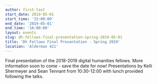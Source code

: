 ```yaml
---
author: first-last
start_date: 2019-05-01
start_time: '15:00:00'
end_date: '2019-05-01'
end_time: '16:00:00'
layout: events
slug: dh-fellows-final-presentation-spring-2019-05-01
title: 'Dh Fellows Final Presentation - Spring 2019'
location: 'Alderman 421'
---
```

Final presentation of the 2018-2019 digital humanities fellows. More information soon to come - save the date for now! Presentations by Kelli Shermeyer and Sean Tennant from 10:30-12:00 with lunch provided following the talks.